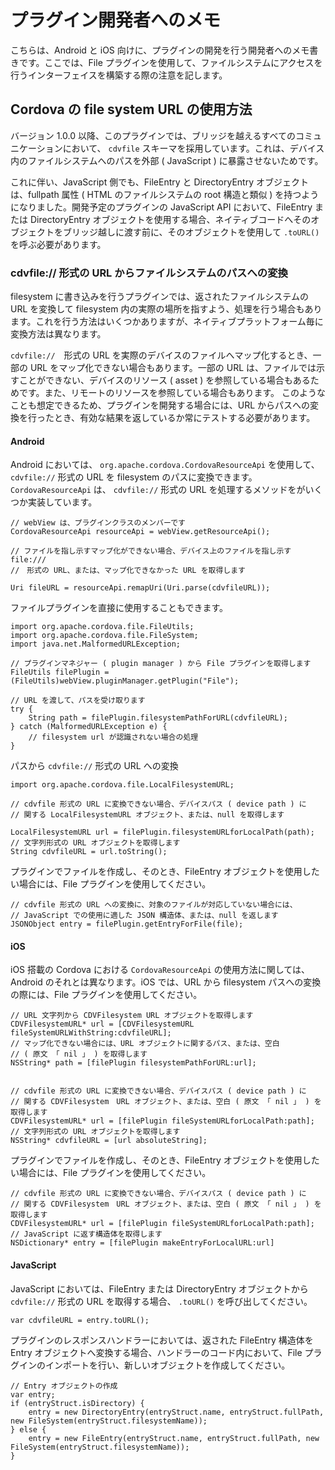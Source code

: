 プラグイン開発者へのメモ
===========================

こちらは、Android と iOS 向けに、プラグインの開発を行う開発者へのメモ書きです。ここでは、File プラグインを使用して、ファイルシステムにアクセスを行うインターフェイスを構築する際の注意を記します。

Cordova の file system URL の使用方法
-------------------------------------

バージョン 1.0.0 以降、このプラグインでは、ブリッジを越えるすべてのコミュニケーションにおいて、 `cdvfile` スキーマを採用しています。これは、デバイス内のファイルシステムへのパスを外部 ( JavaScript ) に暴露させないためです。

これに伴い、JavaScript 側でも、FileEntry と DirectoryEntry オブジェクトは、fullpath 属性 ( HTML のファイルシステムの root 構造と類似 ) を持つようになりました。開発予定のプラグインの JavaScript API において、FileEntry または DirectoryEntry オブジェクトを使用する場合、ネイティブコードへそのオブジェクトをブリッジ越しに渡す前に、そのオブジェクトを使用して `.toURL()` を呼ぶ必要があります。

### cdvfile:// 形式の URL からファイルシステムのパスへの変換

filesystem に書き込みを行うプラグインでは、返されたファイルシステムの URL を変換して filesystem 内の実際の場所を指すよう、処理を行う場合もあります。これを行う方法はいくつかありますが、ネイティブプラットフォーム毎に変換方法は異なります。

`cdvfile://`　形式の URL を実際のデバイスのファイルへマップ化するとき、一部の URL をマップ化できない場合もあります。一部の URL は、ファイルでは示すことができない、デバイスのリソース ( asset ) を参照している場合もあるためです。また、リモートのリソースを参照している場合もあります。
このようなことも想定できるため、プラグインを開発する場合には、URL からパスへの変換を行ったとき、有効な結果を返しているか常にテストする必要があります。

#### Android

Android においては、 `org.apache.cordova.CordovaResourceApi` を使用して、 `cdvfile://` 形式の URL を filesystem のパスに変換できます。 `CordovaResourceApi` は、 `cdvfile://` 形式の URL を処理するメソッドをがいくつか実装しています。

    // webView は、プラグインクラスのメンバーです
    CordovaResourceApi resourceApi = webView.getResourceApi();

    // ファイルを指し示すマップ化ができない場合、デバイス上のファイルを指し示す file:/// 
    //　形式の URL、または、マップ化できなかった URL を取得します
    
    Uri fileURL = resourceApi.remapUri(Uri.parse(cdvfileURL));

ファイルプラグインを直接に使用することもできます。

    import org.apache.cordova.file.FileUtils;
    import org.apache.cordova.file.FileSystem;
    import java.net.MalformedURLException;

    // プラグインマネジャー ( plugin manager ) から File プラグインを取得します
    FileUtils filePlugin = (FileUtils)webView.pluginManager.getPlugin("File");

    // URL を渡して、パスを受け取ります
    try {
        String path = filePlugin.filesystemPathForURL(cdvfileURL);
    } catch (MalformedURLException e) {
        // filesystem url が認識されない場合の処理
    }

パスから `cdvfile://` 形式の URL への変換

    import org.apache.cordova.file.LocalFilesystemURL;

    // cdvfile 形式の URL に変換できない場合、デバイスパス ( device path ) に
    // 関する LocalFilesystemURL オブジェクト、または、null を取得します

    LocalFilesystemURL url = filePlugin.filesystemURLforLocalPath(path);
    // 文字列形式の URL オブジェクトを取得します
    String cdvfileURL = url.toString();

プラグインでファイルを作成し、そのとき、FileEntry オブジェクトを使用したい場合には、File プラグインを使用してください。

    // cdvfile 形式の URL への変換に、対象のファイルが対応していない場合には、
    // JavaScript での使用に適した JSON 構造体、または、null を返します
    JSONObject entry = filePlugin.getEntryForFile(file);

#### iOS

iOS 搭載の Cordova における `CordovaResourceApi` の使用方法に関しては、Android のそれとは異なります。iOS では、URL から filesystem パスへの変換の際には、File プラグインを使用してください。


    // URL 文字列から CDVFilesystem URL オブジェクトを取得します
    CDVFilesystemURL* url = [CDVFilesystemURL fileSystemURLWithString:cdvfileURL];
    // マップ化できない場合には、URL オブジェクトに関するパス、または、空白 
    // ( 原文 「 nil 」 ) を取得します 
    NSString* path = [filePlugin filesystemPathForURL:url];
    

    // cdvfile 形式の URL に変換できない場合、デバイスパス ( device path ) に
    // 関する CDVFilesystem　URL オブジェクト、または、空白 ( 原文 「 nil 」 ) を取得します
    CDVFilesystemURL* url = [filePlugin fileSystemURLforLocalPath:path];
    // 文字列形式の URL オブジェクトを取得します
    NSString* cdvfileURL = [url absoluteString];

プラグインでファイルを作成し、そのとき、FileEntry オブジェクトを使用したい場合には、File プラグインを使用してください。

    // cdvfile 形式の URL に変換できない場合、デバイスパス ( device path ) に
    // 関する CDVFilesystem　URL オブジェクト、または、空白 ( 原文 「 nil 」 ) を取得します
    CDVFilesystemURL* url = [filePlugin fileSystemURLforLocalPath:path];
    // JavaScript に返す構造体を取得します
    NSDictionary* entry = [filePlugin makeEntryForLocalURL:url]

#### JavaScript

JavaScript においては、FileEntry または DirectoryEntry オブジェクトから `cdvfile://` 形式の URL を取得する場合、 `.toURL()` を呼び出してください。

    var cdvfileURL = entry.toURL();

プラグインのレスポンスハンドラーにおいては、返された FileEntry 構造体を Entry オブジェクトへ変換する場合、ハンドラーのコード内において、File プラグインのインポートを行い、新しいオブジェクトを作成してください。

    // Entry オブジェクトの作成
    var entry;
    if (entryStruct.isDirectory) {
        entry = new DirectoryEntry(entryStruct.name, entryStruct.fullPath, new FileSystem(entryStruct.filesystemName));
    } else {
        entry = new FileEntry(entryStruct.name, entryStruct.fullPath, new FileSystem(entryStruct.filesystemName));
    }

